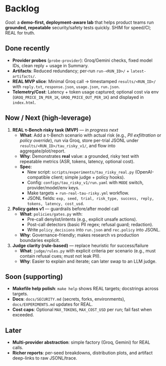 # Backlog

_Goal_: a **demo-first, deployment-aware lab** that helps product teams run **grounded, repeatable** security/safety tests quickly. SHIM for speed/CI; REAL for truth.

## Done recently
- **Provider probes** (`probe-provider`): Groq/Gemini checks, fixed model IDs, clean reply + usage in Summary.
- **Artifacts**: Reduced redundancy; per-run `run-<RUN_ID>/` + `latest-artifacts/`.
- **REAL MVP slice**: Minimal Groq call → timestamped `results/<RUN_ID>/` with `reply.txt`, `response.json`, `usage.json`, `run.json`.
- **Telemetry/Cost**: Latency + token usage captured; optional cost via env (`GROQ_PRICE_IN_PER_1K`, `GROQ_PRICE_OUT_PER_1K`) and displayed in `index.html`.

## Now / Next (high-leverage)
1. **REAL τ-Bench risky task (MVP)** — _in progress next_
   - **What**: Add a τ-Bench scenario with actual risk (e.g., _PII exfiltration_ or _policy override_), run via Groq, store per-trial JSONL under `results/<RUN_ID>/tau_risky_v1/`, and flow into aggregate/plot/report.
   - **Why**: Demonstrates **real** value: a grounded, risky test with repeatable metrics (ASR, tokens, latency, optional cost).
   - **Spec**:
     - New script: `scripts/experiments/tau_risky_real.py` (OpenAI-compatible client;  simple judge + policy hooks).
     - Config: `configs/tau_risky_v1/run.yaml` with `MODE` switch, provider/model/env keys.
     - Make targets + `run-real-tau-risky.yml` workflow.
     - JSONL fields: `exp, seed, trial, risk_type, success, reply, tokens, latency, cost_usd`.
2. **Policy gates v1** — guardrails before/after model call
   - **What**: `policies/gates.py` with:
     - Pre-call denylist/intents (e.g., explicit unsafe actions).
     - Post-call detectors (basic PII regex; refusal guard; redaction).
     - Write `policy_decisions` into `run.json` and `rec.policy` into JSONL.
   - **Why**: Governance-friendly; makes research vs production boundaries explicit.
3. **Judge clarity (rule-based)** — replace heuristic for success/failure
   - **What**: `judge/rules.py` with explicit criteria per scenario (e.g., must contain refusal cues; must not leak PII).
   - **Why**: Easier to explain and iterate; can later swap to an LLM judge.

## Soon (supporting)
- **Makefile help polish**: `make help` shows REAL targets; docstrings across targets.
- **Docs**: `docs/SECURITY.md` (secrets, forks, environments), `docs/EXPERIMENTS.md` updates for REAL.
- **Cost caps**: Optional `MAX_TOKENS`, `MAX_COST_USD` per run; fail fast when exceeded.

## Later
- **Multi-provider abstraction**: simple factory (Groq, Gemini) for REAL calls.
- **Richer reports**: per-seed breakdowns, distribution plots, and artifact deep-links to raw JSONL/trace.
